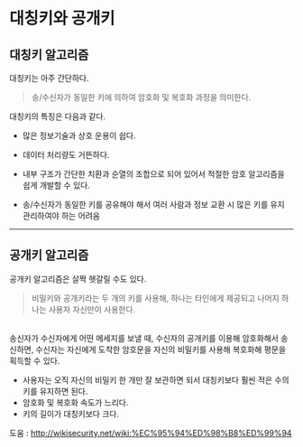 # 대칭키와 공개키

## 대칭키 알고리즘
대칭키는 아주 간단하다.  

>송/수신자가 동일한 키에 의하여 암호화 및 복호화 과정을 의미한다.

대칭키의 특징은 다음과 같다.  
- 많은 정보기술과 상호 운용이 쉽다.
- 데이터 처리량도 거뜬하다.
- 내부 구조가 간단한 치환과 순열의 조합으로 되어 있어서 적절한 암호 알고리즘을 쉽게 개발할 수 있다.  

- 송/수신자가 동일한 키를 공유해야 해서 여러 사람과 정보 교환 시 많은 키를 유지 관리하여야 하는 어려움

---

## 공개키 알고리즘

공개키 알고리즘은 살짝 헷갈릴 수도 있다.

> 비밀키와 공개키라는 두 개의 키를 사용해, 하나는 타인에게 제공되고 나머지 하나는 사용자 자신만이 사용한다.  
<br>
송신자가 수신자에게 어떤 메세지를 보낼 때, 수신자의 공개키를 이용해 암호화해서 송신하면, 수신자는 자신에게 도착한 암호문을 자신의 비밀키를 사용해 복호화해 평문을 획득할 수 있다.

- 사용자는 오직 자신의 비밀키 한 개만 잘 보관하면 되서 대칭키보다 훨씬 적은 수의 키를 유지하면 된다.
- 암호화 및 복호화 속도가 느리다.
- 키의 길이가 대칭키보다 크다.


도움 : http://wikisecurity.net/wiki:%EC%95%94%ED%98%B8%ED%99%94

